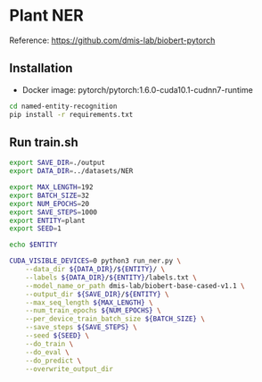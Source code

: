 # Plant NER
Reference: https://github.com/dmis-lab/biobert-pytorch

## Installation
- Docker image: pytorch/pytorch:1.6.0-cuda10.1-cudnn7-runtime
```bash
cd named-entity-recognition
pip install -r requirements.txt
```

## Run train.sh
```bash
export SAVE_DIR=./output
export DATA_DIR=../datasets/NER

export MAX_LENGTH=192
export BATCH_SIZE=32
export NUM_EPOCHS=20
export SAVE_STEPS=1000
export ENTITY=plant
export SEED=1

echo $ENTITY

CUDA_VISIBLE_DEVICES=0 python3 run_ner.py \
    --data_dir ${DATA_DIR}/${ENTITY}/ \
    --labels ${DATA_DIR}/${ENTITY}/labels.txt \
    --model_name_or_path dmis-lab/biobert-base-cased-v1.1 \
    --output_dir ${SAVE_DIR}/${ENTITY} \
    --max_seq_length ${MAX_LENGTH} \
    --num_train_epochs ${NUM_EPOCHS} \
    --per_device_train_batch_size ${BATCH_SIZE} \
    --save_steps ${SAVE_STEPS} \
    --seed ${SEED} \
    --do_train \
    --do_eval \
    --do_predict \
    --overwrite_output_dir

```